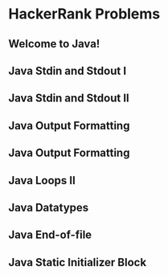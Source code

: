 # HackerRank Problems

## Welcome to Java!
## Java Stdin and Stdout I
## Java Stdin and Stdout II
## Java Output Formatting
## Java Output Formatting
## Java Loops II
## Java Datatypes
## Java End-of-file
## Java Static Initializer Block
